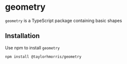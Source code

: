 # geometry
`geometry` is a TypeScript package containing basic shapes

## Installation

Use npm to install `geometry`
```bash
npm install @taylorhmorris/geometry
```
